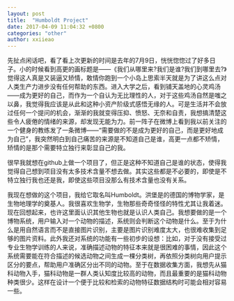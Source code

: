 ```yaml
---
layout: post
title:  "Humboldt Project"
date: 2017-04-09 11:04:32 +0800
categories: "other"
author: xxiieao
---
```


先扯点闲话吧，看了看上次更新的时间是去年的7月9日，恍恍惚惚过了好多日子。小的时候看到高更的画标题是——《我们从哪里来?我们是谁?我们到哪里去?》觉得这人真是又装逼又矫情，敢情你跑到一个小岛上思索半天就是为了讲这么点对人类生产力进步没有任何帮助的东西。进入大学之后，看到铺天盖地的心灵鸡汤——成为更好的自己，而作为一个自认为无比理性的人，对于这些鸡汤自然是嗤之以鼻，我觉得我应该是从此和这种小资产阶级式感悟无缘的人。可是生活并不会放过任何一个提问的机会，渐渐的我就变得压抑、愤怒、无奈和自责，我想搞清楚这些令人疲倦的情绪的来源，却发现无能为力。前一阵子在微博上看到我以前关注的一个健身的教练发了一条微博——“需要做的不是成为更好的自己，而是更好地成为自己”，我突然明白到自己痛苦的来源是不知道自己是谁，高更一点都不矫情，矫情的是那个需要特立独行来彰显自己的我。

很早我就想在github上做一个项目了，但正是这种不知道自己是谁的状态，使得我觉得自己想到项目没有太多技术含量不想去做。其实这些都是不必要的，即使是不特立独行我也还是我，即使这些项目没那么有技术含量也没有关系。

我现在想做的这个项目，我给它取名叫Humboldt。洪堡是的德国的博物学家，是生物地理学的奠基人。我很喜欢生物学，生物那些奇奇怪怪的特性尤其让我着迷。现在回想起来，也许这里面认识其他生物也就是认识人类自己。我想要做的是一个博物系统，用户输入对一个动物的描述，系统则会判断这个动物是什么。至于为什么是用自然语言而不是直接图片识别，主要是图片识别难度太大，也很难收集到足够的图片资料。此外我还对系统的功能有一些初步的设想：比如，对于没有接受过专业生物学训练的人来说，准确描述动物的特征本来就是很困难的事情，因此这个系统需要能在符合描述的候选动物之间生成一棵分类树，再依照分类树向用户提示区分的要点，帮助用户准确区分出不同的动物。至于在数据收集方面，我想先从猫科动物入手，猫科动物是一群人类认知度比较高的动物，而且最重要的是猫科动物种类很少。这样在设计一个便于比较和检索的动物特征数据结构时可能会相对容易一些。
